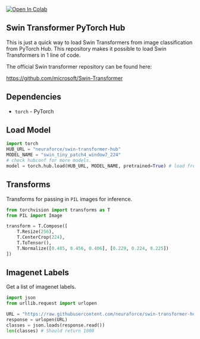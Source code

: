 [![Open In Colab](https://colab.research.google.com/assets/colab-badge.svg)](https://colab.research.google.com/drive/1aJRtDxXyH-ux-O7dA_0MXkfG0MCghWqs?usp=sharing)
## Swin Transformer PyTorch Hub

This is just a quick way to load Swin Transformers from image classification from PyTorch Hub. This repository makes it possible to load Swin Transformers in 1 line of code. 

The official Swin transformer repository can be found here:

https://github.com/microsoft/Swin-Transformer

## Dependencies

- `torch` - PyTorch

## Load Model

```python
import torch
HUB_URL = "neuraforce/swin-transformer-hub"
MODEL_NAME = "swin_tiny_patch4_window7_224"
# check hubconf for more models.
model = torch.hub.load(HUB_URL, MODEL_NAME, pretrained=True) # load from torch hub
```

## Transforms

Transforms for passing in `PIL` images for inference.

```python
from torchvision import transforms as T
from PIL import Image

transform = T.Compose([
    T.Resize(256),
    T.CenterCrop(224),
    T.ToTensor(),
    T.Normalize([0.485, 0.456, 0.406], [0.229, 0.224, 0.225])
])
```

## Imagenet Labels

Get a list of imagenet labels.

```python
import json
from urllib.request import urlopen

URL = "https://raw.githubusercontent.com/neuraforce/swin-transformer-hub/main/imagenet_labels.json"
response = urlopen(URL)
classes = json.loads(response.read())
len(classes) # Should return 1000
```
